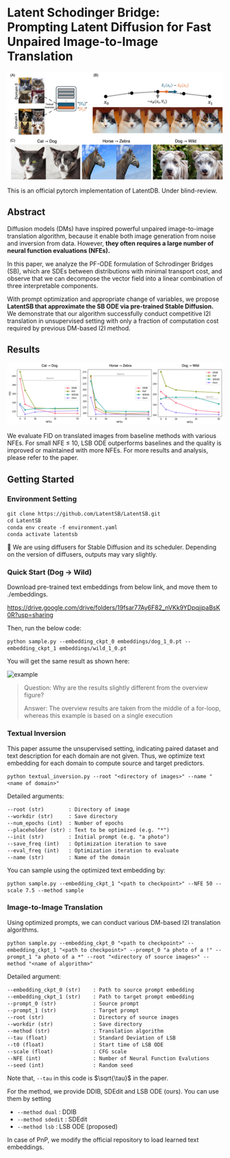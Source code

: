 # Latent Schodinger Bridge: Prompting Latent Diffusion for Fast Unpaired Image-to-Image Translation

![overview](figures/overview.jpg)

This is an official pytorch implementation of LatentDB. Under blind-review.


## Abstract
Diffusion models (DMs) have inspired powerful unpaired image-to-image translation algorithm,
because it enable both image generation from noise and inversion from data.
However, **they often requires a large number of neural function evaluations (NFEs).**

In this paper, we analyze the PF-ODE formulation of Schrodinger Bridges (SB),
which are SDEs between distributions with minimal transport cost, and observe that
we can decompose the vector field into a linear combination of three interpretable components.

With prompt optimization and appropriate change of variables, we propose **LatentSB that approximate the SB ODE via pre-trained Stable Diffusion.**
We demonstrate that our algorithm successfully conduct competitive I2I translation in unsupervised setting
with only a fraction of computation cost required by previous DM-based I2I method.

## Results
![result](figures/nfe_fid.jpg)

We evaluate FID on translated images from baseline methods with various NFEs. For small NFE ≤ 10, LSB ODE outperforms baselines and the quality is improved or maintained with more NFEs. For more results and analysis, please refer to the paper.


## Getting Started

### Environment Setting
```
git clone https://github.com/LatentSB/LatentSB.git
cd LatentSB
conda env create -f environment.yaml
conda activate latentsb
```

📝 We are using diffusers for Stable Diffusion and its scheduler. Depending on the version of diffusers, outputs may vary slightly.

### Quick Start (Dog $\rightarrow$ Wild)

Download pre-trained text embeddings from below link, and move them to ./embeddings.

https://drive.google.com/drive/folders/19fsar77Ay6F82_nVKk9YDpqjjpaBsK0R?usp=sharing


Then, run the below code:


```
python sample.py --embedding_ckpt_0 embeddings/dog_1_0.pt --embedding_ckpt_1 embeddings/wild_1_0.pt
```

You will get the same result as shown here:

![example](figures/example.png)


> Question: Why are the results slightly different from the overview figure?
> 
> Answer: The overview results are taken from the middle of a for-loop, whereas this example is based on a single execution

### Textual Inversion
This paper assume the unsupervised setting, indicating paired dataset and text description for each domain are not given. Thus, we optimize text embedding for each domain to compute source and target predictors.

```
python textual_inversion.py --root "<directory of images>" --name "<name of domain>"
```

Detailed arguments:

```
--root (str)        : Directory of image
--workdir (str)     : Save directory
--num_epochs (int)  : Number of epochs
--placeholder (str) : Text to be optimized (e.g. "*")
--init (str)        : Initial prompt (e.g. "a photo")
--save_freq (int)   : Optimization iteration to save
--eval_freq (int)   : Optimization iteration to evaluate
--name (str)        : Name of the domain
```

You can sample using the optimized text embedding by:

```
python sample.py --embedding_ckpt_1 "<path to checkpoint>" --NFE 50 --scale 7.5 --method sample
```


### Image-to-Image Translation

Using optimized prompts, we can conduct various DM-based I2I translation algorithms.

```
python sample.py --embedding_ckpt_0 "<path to checkpoint>" --embedding_ckpt_1 "<path to checkpoint>" --prompt_0 "a photo of a !" --prompt_1 "a photo of a *" --root "<directory of source images>" --method "<name of algorithm>"
```


Detailed argument:
```
--embedding_ckpt_0 (str)    : Path to source prompt embedding
--embedding_ckpt_1 (str)    : Path to target prompt embedding
--prompt_0 (str)            : Source prompt 
--prompt_1 (str)            : Target prompt
--root (str)                : Directory of source images
--workdir (str)             : Save directory
--method (str)              : Translation algorithm
--tau (float)               : Standard Deviation of LSB
--t0 (float)                : Start time of LSB ODE
--scale (float)             : CFG scale
--NFE (int)                 : Number of Neural Function Evalutions
--seed (int)                : Random seed
```

Note that, `--tau` in this code is $\sqrt{\tau}$ in the paper.

For the method, we provide DDIB, SDEdit and LSB ODE (ours).
You can use them by setting
- `--method dual` : DDIB
- `--method sdedit` : SDEdit
- `--method lsb` : LSB ODE (proposed)

In case of PnP, we modify the official repository to load learned text embeddings.

